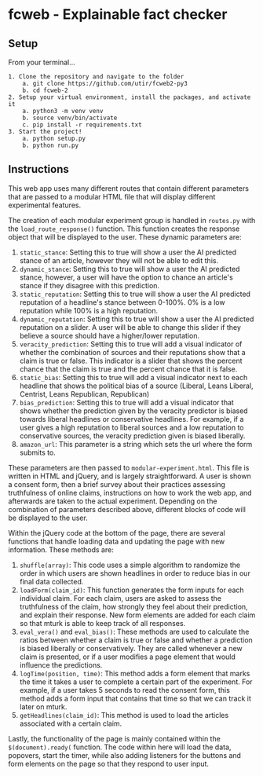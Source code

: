 # fcweb - Explainable fact checker


## Setup
From your terminal...

    1. Clone the repository and navigate to the folder
        a. git clone https://github.com/utir/fcweb2-py3
        b. cd fcweb-2
    2. Setup your virtual environment, install the packages, and activate it
        a. python3 -m venv venv
        b. source venv/bin/activate
        c. pip install -r requirements.txt
    3. Start the project!
        a. python setup.py
        b. python run.py
     
## Instructions 
This web app uses many different routes that contain different parameters that are passed to a modular HTML file that will display different experimental features.

The creation of each modular experiment group is handled in `routes.py` with the `load_route_response()` function. This function creates the response object that will be displayed to the user. These dynamic parameters are:

 1. `static_stance`: Setting this to true will show a user the AI predicted stance of an article, however they will not be able to edit this.
 2. `dynamic_stance`: Setting this to true will show a user the AI predicted stance, however, a user will have the option to chance an article's stance if they disagree with this prediction.
 3. `static_reputation`: Setting this to true will show a user the AI predicted reputation of a headline's stance between 0-100%. 0% is a low reputation while 100% is a high reputation.
 4. `dynamic_reputation`: Setting this to true will show a user the AI predicted reputation on a slider. A user will be able to change this slider if they believe a source should have a higher/lower reputation.
 5. `veracity_prediction`: Setting this to true will add a visual indicator of whether the combination of sources and their reputations show that a claim is true or false. This indicator is a slider that shows the percent chance that the claim is true and the percent chance that it is false.
 6. `static_bias`: Setting this to true will add a visual indicator next to each headline that shows the political bias of a source (Liberal, Leans Liberal, Centrist, Leans Republican, Republican)
 7. `bias_prediction`: Setting this to true will add a visual indicator that shows whether the prediction given by the veracity predictor is biased towards liberal headlines or conservative headlines. For example, if a user gives a high reputation to liberal sources and a low reputation to conservative sources, the veracity prediction given is biased liberally.
 8. `amazon_url`: This parameter is a string which sets the url where the form submits to.

These parameters are then passed to `modular-experiment.html`. This file is written in HTML and jQuery, and is largely straightforward. A user is shown a consent form, then a brief survey about their practices assessing truthfulness of online claims, instructions on how to work the web app, and afterwards are taken to the actual experiment. Depending on the combination of parameters described above, different blocks of code will be displayed to the user. 

Within the jQuery code at the bottom of the page, there are several functions that handle loading data and updating the page with new information. These methods are:

 1. `shuffle(array)`: This code uses a simple algorithm to randomize the order in which users are shown headlines in order to reduce bias in our final data collected.
 2. `loadForm(claim_id)`: This function generates the form inputs for each individual claim. For each claim, users are asked to assess the truthfulness of the claim, how strongly they feel about their prediction, and explain their response. New form elements are added for each claim so that mturk is able to keep track of all responses.
 3. `eval_vera()` and `eval_bias()`: These methods are used to calculate the ratios between whether a claim is true or false and whether a prediction is biased liberally or conservatively. They are called whenever a new claim is presented, or if a user modifies a page element that would influence the predictions.
 4. `logTime(position, time)`: This method adds a form element that marks the time it takes a user to complete a certain part of the experiment. For example, if a user takes 5 seconds to read the consent form, this method adds a form input that contains that time so that we can track it later on mturk.
 5. `getHeadlines(claim_id)`: This method is used to load the articles associated with a certain claim. 

Lastly, the functionality of the page is mainly contained within the `$(document).ready(` function. The code within here will load the data, popovers, start the timer, while also adding listeners for the buttons and form elements on the page so that they respond to user input.  
